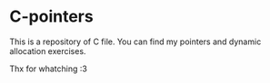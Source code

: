 # C-pointers

This is a repository of C file.
You can find my pointers and dynamic allocation exercises.

Thx for whatching :3
